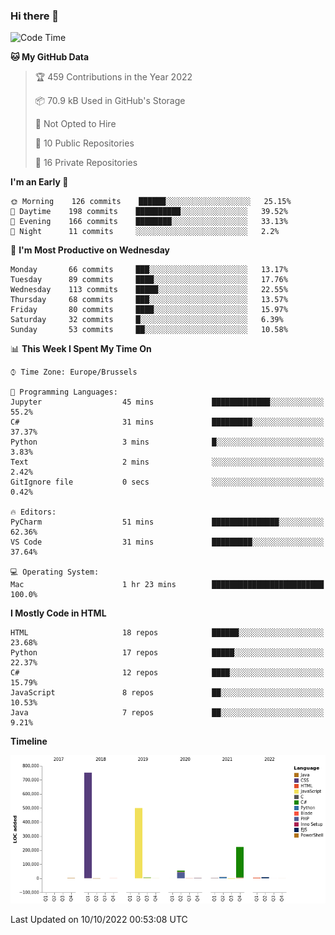 ### Hi there 👋

<!--START_SECTION:waka-->
![Code Time](http://img.shields.io/badge/Code%20Time-1%2C126%20hrs%2050%20mins-blue)

**🐱 My GitHub Data** 

> 🏆 459 Contributions in the Year 2022
 > 
> 📦 70.9 kB Used in GitHub's Storage 
 > 
> 🚫 Not Opted to Hire
 > 
> 📜 10 Public Repositories 
 > 
> 🔑 16 Private Repositories  
 > 
**I'm an Early 🐤** 

```text
🌞 Morning    126 commits    ██████░░░░░░░░░░░░░░░░░░░   25.15% 
🌆 Daytime    198 commits    ██████████░░░░░░░░░░░░░░░   39.52% 
🌃 Evening    166 commits    ████████░░░░░░░░░░░░░░░░░   33.13% 
🌙 Night      11 commits     ░░░░░░░░░░░░░░░░░░░░░░░░░   2.2%

```
📅 **I'm Most Productive on Wednesday** 

```text
Monday       66 commits     ███░░░░░░░░░░░░░░░░░░░░░░   13.17% 
Tuesday      89 commits     ████░░░░░░░░░░░░░░░░░░░░░   17.76% 
Wednesday    113 commits    █████░░░░░░░░░░░░░░░░░░░░   22.55% 
Thursday     68 commits     ███░░░░░░░░░░░░░░░░░░░░░░   13.57% 
Friday       80 commits     ████░░░░░░░░░░░░░░░░░░░░░   15.97% 
Saturday     32 commits     █░░░░░░░░░░░░░░░░░░░░░░░░   6.39% 
Sunday       53 commits     ██░░░░░░░░░░░░░░░░░░░░░░░   10.58%

```


📊 **This Week I Spent My Time On** 

```text
⌚︎ Time Zone: Europe/Brussels

💬 Programming Languages: 
Jupyter                  45 mins             █████████████░░░░░░░░░░░░   55.2% 
C#                       31 mins             █████████░░░░░░░░░░░░░░░░   37.37% 
Python                   3 mins              █░░░░░░░░░░░░░░░░░░░░░░░░   3.83% 
Text                     2 mins              ░░░░░░░░░░░░░░░░░░░░░░░░░   2.42% 
GitIgnore file           0 secs              ░░░░░░░░░░░░░░░░░░░░░░░░░   0.42%

🔥 Editors: 
PyCharm                  51 mins             ███████████████░░░░░░░░░░   62.36% 
VS Code                  31 mins             █████████░░░░░░░░░░░░░░░░   37.64%

💻 Operating System: 
Mac                      1 hr 23 mins        █████████████████████████   100.0%

```

**I Mostly Code in HTML** 

```text
HTML                     18 repos            ██████░░░░░░░░░░░░░░░░░░░   23.68% 
Python                   17 repos            █████░░░░░░░░░░░░░░░░░░░░   22.37% 
C#                       12 repos            ████░░░░░░░░░░░░░░░░░░░░░   15.79% 
JavaScript               8 repos             ██░░░░░░░░░░░░░░░░░░░░░░░   10.53% 
Java                     7 repos             ██░░░░░░░░░░░░░░░░░░░░░░░   9.21%

```


**Timeline**

![Chart not found](https://raw.githubusercontent.com/guillaumedeplancke/guillaumedeplancke/main/charts/bar_graph.png) 


 Last Updated on 10/10/2022 00:53:08 UTC
<!--END_SECTION:waka-->
